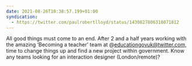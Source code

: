 ```yaml
---
date: 2021-08-26T10:38:57.199+01:00
syndication:
  - https://twitter.com/paulrobertlloyd/status/1430827806318071812
---
```


All good things must come to an end. After 2 and a half years working with the amazing ‘Becoming a teacher’ team at @educationgovuk@twitter.com, time to change things up and find a new project within government. Know any teams looking for an interaction designer (London/remote)?
